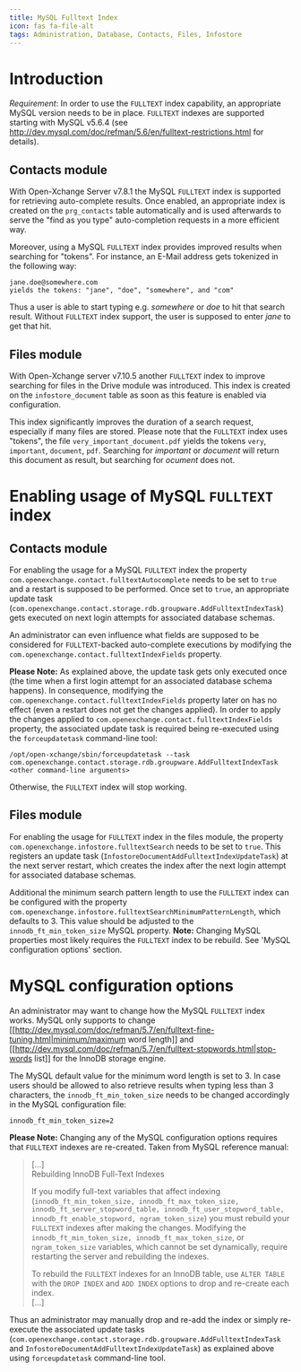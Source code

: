 ```yaml
---
title: MySQL Fulltext Index
icon: fas fa-file-alt
tags: Administration, Database, Contacts, Files, Infostore
---
```


# Introduction

*Requirement*: In order to use the ``FULLTEXT`` index capability, an appropriate MySQL version needs to be in place. ``FULLTEXT`` indexes are supported starting with MySQL v5.6.4 (see http://dev.mysql.com/doc/refman/5.6/en/fulltext-restrictions.html for details).

## Contacts module
With Open-Xchange Server v7.8.1 the MySQL ``FULLTEXT`` index is supported for retrieving auto-complete results. Once enabled, an appropriate index is created on the ``prg_contacts`` table automatically and is used afterwards to serve the "find as you type" auto-completion requests in a more efficient way. 

Moreover, using a MySQL ``FULLTEXT`` index provides improved results when searching for "tokens". For instance, an E-Mail address gets tokenized in the following way:

```
jane.doe@somewhere.com
yields the tokens: "jane", "doe", "somewhere", and "com"
```

Thus a user is able to start typing e.g. *somewhere* or *doe* to hit that search result. Without ``FULLTEXT`` index support, the user is supposed to enter *jane* to get that hit.

## Files module
With Open-Xchange server v7.10.5 another ``FULLTEXT`` index to improve searching for files in the Drive module was introduced. This index is created on the ``infostore_document`` table as soon as this feature is enabled via configuration.

This index significantly improves the duration of a search request, especially if many files are stored. Please note that the ``FULLTEXT`` index uses "tokens", the file ``very_important_document.pdf`` yields the tokens ``very``, ``important``, ``document``, ``pdf``. Searching for *important* or *document* will return this document as result, but searching for *ocument* does not.

# Enabling usage of MySQL ``FULLTEXT`` index

## Contacts module
For enabling the usage for a MySQL ``FULLTEXT`` index the property ``com.openexchange.contact.fulltextAutocomplete`` needs to be set to ``true`` and a restart is supposed to be performed. Once set to ``true``, an appropriate update task (``com.openexchange.contact.storage.rdb.groupware.AddFulltextIndexTask``) gets executed on next login attempts for associated database schemas.

An administrator can even influence what fields are supposed to be considered for ``FULLTEXT``-backed auto-complete executions by modifying the ``com.openexchange.contact.fulltextIndexFields`` property.

**Please Note:** As explained above, the update task gets only executed once (the time when a first login attempt for an associated database schema happens). In consequence, modifying the ``com.openexchange.contact.fulltextIndexFields`` property later on has no effect (even a restart does not get the changes applied). In order to apply the changes applied to ``com.openexchange.contact.fulltextIndexFields`` property, the associated update task is required being re-executed using the ``forceupdatetask`` command-line tool:

```
/opt/open-xchange/sbin/forceupdatetask --task com.openexchange.contact.storage.rdb.groupware.AddFulltextIndexTask <other command-line arguments>
```

Otherwise, the ``FULLTEXT`` index will stop working.

## Files module
For enabling the usage for ``FULLTEXT`` index in the files module, the property ``com.openexchange.infostore.fulltextSearch`` needs to be set to ``true``. This registers an update task (``InfostoreDocumentAddFulltextIndexUpdateTask``) at the next server restart, which creates the index after the next login attempt for associated database schemas.

Additional the minimum search pattern length to use the ``FULLTEXT`` index can be configured with the property ``com.openexchange.infostore.fulltextSearchMinimumPatternLength``, which defaults to 3. This value should be adjusted to the ``innodb_ft_min_token_size`` MySQL property. **Note:** Changing MySQL properties most likely requires the ``FULLTEXT`` index to be rebuild. See 'MySQL configuration options' section.


# MySQL configuration options

An administrator may want to change how the MySQL ``FULLTEXT`` index works. MySQL only supports to change [[http://dev.mysql.com/doc/refman/5.7/en/fulltext-fine-tuning.html|minimum/maximum word length]] and [[http://dev.mysql.com/doc/refman/5.7/en/fulltext-stopwords.html|stop-words list]] for the InnoDB storage engine.

The MySQL default value for the minimum word length is set to 3. In case users should be allowed to also retrieve results when typing less than 3 characters, the ``innodb_ft_min_token_size`` needs to be changed accordingly in the MySQL configuration file:

```
innodb_ft_min_token_size=2
```

**Please Note:** Changing any of the MySQL configuration options requires that ``FULLTEXT`` indexes are re-created. Taken from MySQL reference manual:

> [...]  
> Rebuilding InnoDB Full-Text Indexes
> 
> If you modify full-text variables that affect indexing (``innodb_ft_min_token_size, innodb_ft_max_token_size, innodb_ft_server_stopword_table, innodb_ft_user_stopword_table, innodb_ft_enable_stopword, ngram_token_size``) you must rebuild your ``FULLTEXT`` indexes after making the changes. Modifying the ``innodb_ft_min_token_size, innodb_ft_max_token_size``, or ``ngram_token_size`` variables, which cannot be set dynamically, require restarting the server and rebuilding the indexes.
> 
> To rebuild the ``FULLTEXT`` indexes for an InnoDB table, use ``ALTER TABLE`` with the ``DROP INDEX`` and ``ADD INDEX`` options to drop and re-create each index.  
> [...]

Thus an administrator may manually drop and re-add the index or simply re-execute the associated update tasks (``com.openexchange.contact.storage.rdb.groupware.AddFulltextIndexTask`` and ``InfostoreDocumentAddFulltextIndexUpdateTask``) as explained above using ``forceupdatetask`` command-line tool.
